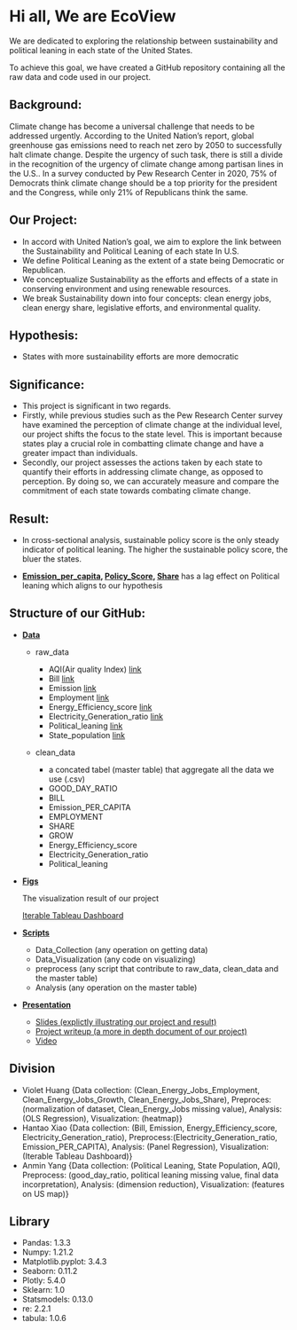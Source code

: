 # Hi all, We are EcoView 

We are dedicated to exploring the relationship between sustainability and political leaning in each state of the United States.

To achieve this goal, we have created a GitHub repository containing all the raw data and code used in our project. 

## Background:

Climate change has become a universal challenge that needs to be addressed urgently. According to the United Nation’s report, global greenhouse gas emissions need to reach net zero by 2050 to successfully halt climate change. Despite the urgency of such task, there is still a divide in the recognition of the urgency of climate change among partisan lines in the U.S.. In a survey conducted by Pew Research Center in 2020, 75% of Democrats think climate change should be a top priority for the president and the Congress, while only 21% of Republicans think the same.


## Our Project: 

  - In accord with United Nation’s goal, we aim to explore the link between the Sustainability and Political Leaning of each state In U.S.
  - We define Political Leaning as the extent of a state being Democratic or Republican.
  - We conceptualize Sustainability as the efforts and effects of a state in conserving environment and using renewable resources.  
  - We break Sustainability down into four concepts: clean energy jobs, clean energy share, legislative efforts, and environmental quality.

## Hypothesis:

  - States with more sustainability efforts are more democratic

## Significance:
  - This project is significant in two regards. 
  - Firstly, while previous studies such as the Pew Research Center survey have examined the perception of climate change at the individual level, our project shifts the focus to the state level. This is important because states play a crucial role in combatting climate change and have a greater impact than individuals. 
  - Secondly, our project assesses the actions taken by each state to quantify their efforts in addressing climate change, as opposed to perception. By doing so, we can accurately measure and compare the commitment of each state towards combating climate change.


## Result:

  - In cross-sectional analysis, sustainable policy score is the only steady indicator of political leaning. The higher the sustainable policy score, the bluer the states.

  - **[Emission_per_capita](https://github.com/macs30122-winter23/final-project-ecoview/tree/main/data/clean_data/Emission_per_capital), [Policy_Score](https://github.com/macs30122-winter23/final-project-ecoview/tree/main/data/clean_data/Energy_efficiency_score), [Share](https://github.com/macs30122-winter23/final-project-ecoview/tree/main/data/clean_data/Employment)** has a lag effect on Political leaning which aligns to our hypothesis


## Structure of our GitHub: 

- [**Data**](https://github.com/macs30122-winter23/final-project-ecoview/tree/main/data)

  - raw_data

    - AQI(Air quality Index) [link](https://aqs.epa.gov/aqsweb/airdata/download_files.html)
    - Bill [link](https://www.govtrack.us/congress/bills/subjects/environmental_protection/6038)
    - Emission [link](https://www.epa.gov/ghgreporting)
    - Employment [link](https://e2.org/resources/?type_param=report_post)
    - Energy_Efficiency_score [link](https://www.aceee.org/)
    - Electricity_Generation_ratio [link](https://www.eia.gov/)
    - Political_leaning [link](https://fivethirtyeight.com/features/how-red-or-blue-is-your-state-your-congressional-district/)
    - State_population [link](https://www.census.gov/)

  - clean_data

    - a concated tabel (master table) that aggregate all the data we use (.csv)
    - GOOD_DAY_RATIO
    - BILL
    - Emission_PER_CAPITA
    - EMPLOYMENT
    - SHARE
    - GROW
    - Energy_Efficiency_score
    - Electricity_Generation_ratio 
    - Political_leaning 

- [**Figs**](https://github.com/macs30122-winter23/final-project-ecoview/tree/main/figs)
  
  The visualization result of our project
  
  [Iterable Tableau Dashboard](https://public.tableau.com/app/profile/hantao.xiao/viz/Ecoview/Dashboard1?publish=yes)

- [**Scripts**](https://github.com/macs30122-winter23/final-project-ecoview/tree/main/scripts)

  - Data_Collection (any operation on getting data)
  - Data_Visualization (any code on visualizing)
  - preprocess (any script that contribute to raw_data, clean_data and the master table)
  - Analysis (any operation on the master table)

- [**Presentation**](https://github.com/macs30122-winter23/final-project-ecoview/tree/main/scripts)
  
  - [Slides (explictly illustrating our project and result)](https://github.com/macs30122-winter23/final-project-ecoview/blob/main/presentation/Ecoview.pptx)
  - [Project writeup (a more in depth document of our project)](https://docs.google.com/document/d/1TcjIDgm2luq_RsLorI6NWwz8-W1yQVaeDK7rlCzl9Bo/edit)
  - [Video](TBD)
  
## Division

  - Violet Huang {Data collection: (Clean_Energy_Jobs_Employment, Clean_Energy_Jobs_Growth, Clean_Energy_Jobs_Share), Preproces: (normalization of dataset, Clean_Energy_Jobs missing value), Analysis: (OLS Regression), Visualization: (heatmap)}
  - Hantao Xiao {Data collection: (Bill, Emission, Energy_Efficiency_score, Electricity_Generation_ratio), Preprocess:(Electricity_Generation_ratio, Emission_PER_CAPITA), Analysis: (Panel Regression), Visualization: (Iterable Tableau Dashboard)}
  - Anmin Yang {Data collection: (Political Leaning, State Population, AQI), Preprocess: (good_day_ratio, political leaning missing value, final data incorpretation), Analysis: (dimension reduction), Visualization: (features on US map)}

## Library
  - Pandas: 1.3.3
  - Numpy: 1.21.2
  - Matplotlib.pyplot: 3.4.3
  - Seaborn: 0.11.2
  - Plotly: 5.4.0
  - Sklearn: 1.0
  - Statsmodels: 0.13.0
  - re: 2.2.1
  - tabula: 1.0.6
